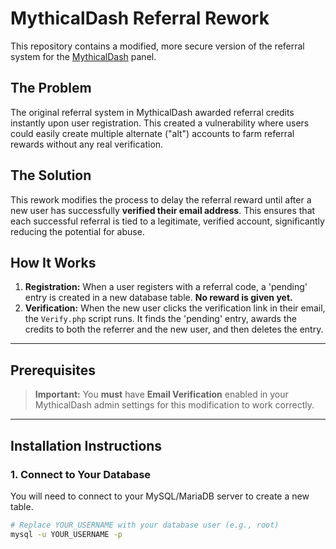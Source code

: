 # MythicalDash Referral Rework

This repository contains a modified, more secure version of the referral system for the [MythicalDash](https://mythicaldash.com/) panel.

## The Problem

The original referral system in MythicalDash awarded referral credits instantly upon user registration. This created a vulnerability where users could easily create multiple alternate ("alt") accounts to farm referral rewards without any real verification.

## The Solution

This rework modifies the process to delay the referral reward until after a new user has successfully **verified their email address**. This ensures that each successful referral is tied to a legitimate, verified account, significantly reducing the potential for abuse.

## How It Works

1.  **Registration:** When a user registers with a referral code, a 'pending' entry is created in a new database table. **No reward is given yet.**
2.  **Verification:** When the new user clicks the verification link in their email, the `Verify.php` script runs. It finds the 'pending' entry, awards the credits to both the referrer and the new user, and then deletes the entry.

---

## Prerequisites

> **Important:** You **must** have **Email Verification** enabled in your MythicalDash admin settings for this modification to work correctly.

---

## Installation Instructions

### 1. Connect to Your Database

You will need to connect to your MySQL/MariaDB server to create a new table.

```bash
# Replace YOUR_USERNAME with your database user (e.g., root)
mysql -u YOUR_USERNAME -p
